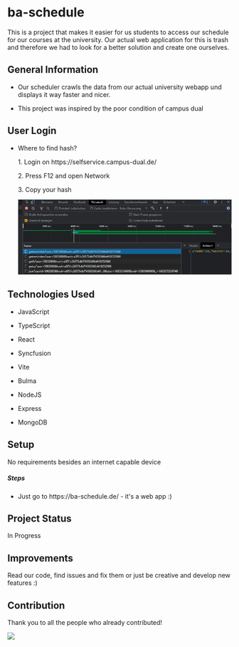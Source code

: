 <h1>ba-schedule</h1>
<p>This is a project that makes it easier for us students to access our schedule for our courses at the university. Our actual web application for this is trash and therefore we had to look for a better solution and create one ourselves.</p>
<h2>General Information</h2>
<ul>
<li>Our scheduler crawls the data from our actual university webapp und displays it way faster and nicer.</li>
</ul><ul>
<li>This project was inspired by the poor condition of campus dual</li>
</ul>
<h2>User Login</h2>
<ul>
<li>Where to find hash?</li>
<p>1. Login on https://selfservice.campus-dual.de/ </p>
<p>2. Press F12 and open Network</p>
<p>3. Copy your hash </p>
<img src="./hash_location.png">
</ul>
<h2>Technologies Used</h2>
<ul>
<li>JavaScript</li>
</ul><ul>
<li>TypeScript</li>
</ul><ul>
<li>React</li>
</ul><ul>
<li>Syncfusion</li>
</ul><ul>
<li>Vite</li>
</ul><ul>
<li>Bulma</li>
</ul><ul>
<li>NodeJS</li>
</ul><ul>
<li>Express</li>
</ul><ul>
<li>MongoDB</li>
</ul><h2>Setup</h2>
<p>No requirements besides an internet capable device</p><h5>Steps</h5><ul>
<li>Just go to https://ba-schedule.de/ - it's a web app :)</li>
</ul><h2>Project Status</h2>
<p>In Progress</p><h2>Improvements</h2>

Read our code, find issues and fix them or just be creative and develop new features :)

## Contribution

Thank you to all the people who already contributed!

<a href="https://github.com/marcr11/cs21-2-schedule/graphs/contributors">
  <img src="https://contrib.rocks/image?repo=marcr11/cs21-2-schedule" />
</a>
